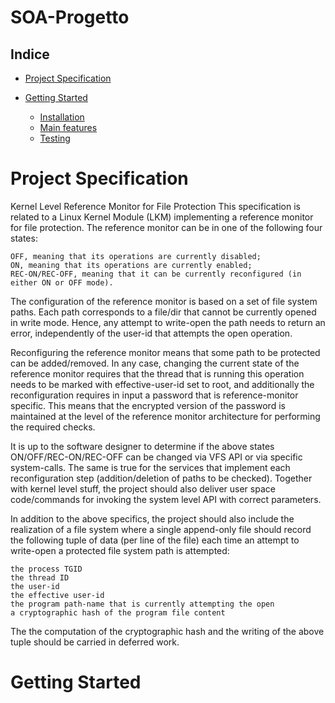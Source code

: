 # SOA-Progetto
## Indice

- [Project Specification](#project-specification)
- [Getting Started](#getting-started)

  - [Installation](#Installation)
  - [Main features](#main-features)
  - [Testing](#Testing)
   
# Project Specification

 Kernel Level Reference Monitor for File Protection
This specification is related to a Linux Kernel Module (LKM) implementing a reference monitor for file protection. The reference monitor can be in one of the following four states:

    OFF, meaning that its operations are currently disabled;
    ON, meaning that its operations are currently enabled;
    REC-ON/REC-OFF, meaning that it can be currently reconfigured (in either ON or OFF mode). 

The configuration of the reference monitor is based on a set of file system paths. Each path corresponds to a file/dir that cannot be currently opened in write mode. Hence, any attempt to write-open the path needs to return an error, independently of the user-id that attempts the open operation.

Reconfiguring the reference monitor means that some path to be protected can be added/removed. In any case, changing the current state of the reference monitor requires that the thread that is running this operation needs to be marked with effective-user-id set to root, and additionally the reconfiguration requires in input a password that is reference-monitor specific. This means that the encrypted version of the password is maintained at the level of the reference monitor architecture for performing the required checks.

It is up to the software designer to determine if the above states ON/OFF/REC-ON/REC-OFF can be changed via VFS API or via specific system-calls. The same is true for the services that implement each reconfiguration step (addition/deletion of paths to be checked). Together with kernel level stuff, the project should also deliver user space code/commands for invoking the system level API with correct parameters.

In addition to the above specifics, the project should also include the realization of a file system where a single append-only file should record the following tuple of data (per line of the file) each time an attempt to write-open a protected file system path is attempted:

    the process TGID
    the thread ID
    the user-id
    the effective user-id
    the program path-name that is currently attempting the open
    a cryptographic hash of the program file content 

The the computation of the cryptographic hash and the writing of the above tuple should be carried in deferred work. 

# Getting Started
